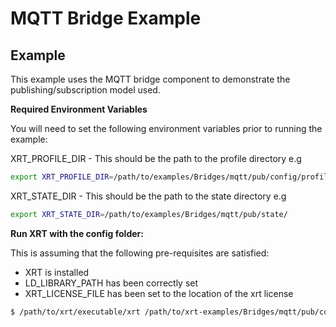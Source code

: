 # MQTT Bridge Example

## Example

This example uses the MQTT bridge component to demonstrate the publishing/subscription model used.

**Required Environment Variables**

You will need to set the following environment variables prior to running the example:

XRT_PROFILE_DIR - This should be the path to the profile directory e.g

```bash
export XRT_PROFILE_DIR=/path/to/examples/Bridges/mqtt/pub/config/profiles/
```

XRT_STATE_DIR - This should be the path to the state directory e.g

```bash
export XRT_STATE_DIR=/path/to/examples/Bridges/mqtt/pub/state/
```

**Run XRT with the config folder:**

This is assuming that the following pre-requisites are satisfied:

* XRT is installed
* LD_LIBRARY_PATH has been correctly set
* XRT_LICENSE_FILE has been set to the location of the xrt license

```bash
$ /path/to/xrt/executable/xrt /path/to/xrt-examples/Bridges/mqtt/pub/config
```

